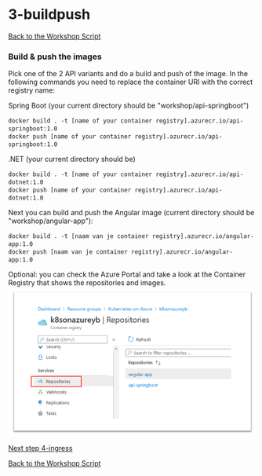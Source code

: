 # 3-buildpush

[Back to the Workshop Script](handson.md)

### Build & push the images

Pick one of the 2 API variants and do a build and push of the image. In the following commands you need to replace the container URI with the correct registry name:

Spring Boot (your current directory should be "workshop/api-springboot")

```
docker build . -t [name of your container registry].azurecr.io/api-springboot:1.0
docker push [name of your container registry].azurecr.io/api-springboot:1.0
```

.NET (your current directory should be)

```
docker build . -t [name of your container registry].azurecr.io/api-dotnet:1.0
docker push [name of your container registry].azurecr.io/api-dotnet:1.0
```

Next you can build and push the Angular image (current directory should be "workshop/angular-app"):

```
docker build . -t [naam van je container registry].azurecr.io/angular-app:1.0
docker push [naam van je container registry].azurecr.io/angular-app:1.0
```

Optional: you can check the Azure Portal and take a look at the Container Registry that shows the repositories and images.
![](/images/repo.png)

[Next step 4-ingress](4-ingress.md)

[Back to the Workshop Script](handson.md)

